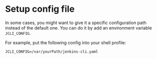 # Setup config file

In some cases, you might want to give it a specific configuration path instead of the default one. You can do it by add an environment variable `JCLI_CONFIG`.

For example, put the following config into your shell profile:

```text
JCLI_CONFIG=/var/yourPath/jenkins-cli.yaml
```

